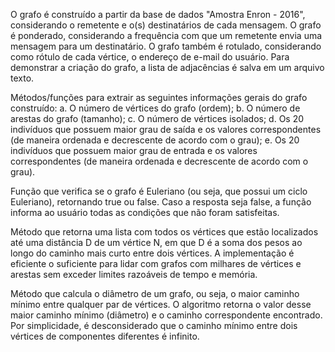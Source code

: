 O grafo é construído a partir da base de dados "Amostra Enron - 2016", considerando o remetente e o(s) destinatários de cada mensagem. 
O grafo é ponderado, considerando a frequência com que um remetente envia uma mensagem para um destinatário. 
O grafo também é rotulado, considerando como rótulo de cada vértice, o endereço de e-mail do usuário.
Para demonstrar a criação do grafo, a lista de adjacências é salva em um arquivo texto.


Métodos/funções para extrair as seguintes informações gerais do grafo construído:
  a. O número de vértices do grafo (ordem);
  b. O número de arestas do grafo (tamanho);
  c. O número de vértices isolados;
  d. Os 20 indivíduos que possuem maior grau de saída e os valores correspondentes (de maneira ordenada e decrescente de acordo com o grau);
  e. Os 20 indivíduos que possuem maior grau de entrada e os valores correspondentes (de maneira ordenada e decrescente de acordo com o grau).

Função que verifica se o grafo é Euleriano (ou seja, que possui um ciclo Euleriano), retornando true ou false. 
Caso a resposta seja false, a função informa ao usuário todas as condições que não foram satisfeitas.

Método que retorna uma lista com todos os vértices que estão localizados até uma distância D de um vértice N, em que D é a soma dos pesos ao longo do caminho mais curto entre dois vértices. 
A implementação é eficiente o suficiente para lidar com grafos com milhares de vértices e arestas sem exceder limites razoáveis de tempo e memória.

Método que calcula o diâmetro de um grafo, ou seja, o maior caminho mínimo entre qualquer par de vértices.
O algoritmo retorna o valor desse maior caminho mínimo (diâmetro) e o caminho correspondente encontrado.
Por simplicidade, é desconsiderado que o caminho mínimo entre dois vértices de componentes diferentes é infinito.
